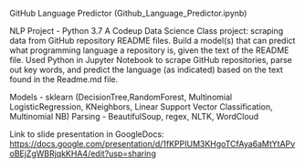 GitHub Language Predictor    (Github_Language_Predictor.ipynb)

NLP Project - Python 3.7
A Codeup Data Science Class project: scraping data from GitHub repository README files.  Build a model(s) that can predict what programming language a repository is, given the text of the README file.
Used Python in Jupyter Notebook to scrape GitHub repositories, parse out key words, and predict the language (as indicated) based on the text found in the Readme.md file.

Models - sklearn (DecisionTree,RandomForest, Multinomial LogisticRegression, KNeighbors, Linear Support Vector Classification, Multinomial NB)
Parsing - BeautifulSoup, regex, NLTK, WordCloud

Link to slide presentation in GoogleDocs:   https://docs.google.com/presentation/d/1fKPPIUM3KHgoTCfAya6aMtYtAPvoBEjZgWBRjqkKHA4/edit?usp=sharing    
